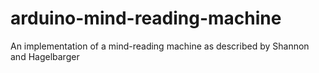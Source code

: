 # arduino-mind-reading-machine
An implementation of a mind-reading machine as described by Shannon and Hagelbarger
